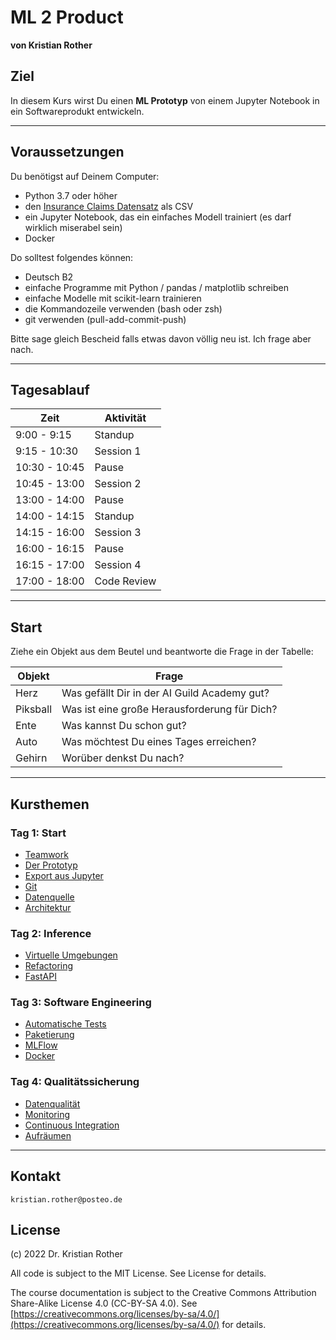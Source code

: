 
# ML 2 Product

**von Kristian Rother**

## Ziel

In diesem Kurs wirst Du einen **ML Prototyp** von einem Jupyter Notebook in ein Softwareprodukt entwickeln.

----

## Voraussetzungen

Du benötigst auf Deinem Computer:

* Python 3.7 oder höher
* den [Insurance Claims Datensatz](https://data.mendeley.com/datasets/vfchtm5y7j/1) als CSV
* ein Jupyter Notebook, das ein einfaches Modell trainiert (es darf wirklich miserabel sein)
* Docker

Do solltest folgendes können:

* Deutsch B2
* einfache Programme mit Python / pandas / matplotlib schreiben
* einfache Modelle mit scikit-learn trainieren
* die Kommandozeile verwenden (bash oder zsh)
* git verwenden (pull-add-commit-push)

Bitte sage gleich Bescheid falls etwas davon völlig neu ist. Ich frage aber nach.

----

## Tagesablauf

| Zeit | Aktivität |
|------|-----------|
| 9:00 - 9:15 | Standup |
| 9:15 - 10:30 | Session 1 |
| 10:30 - 10:45 | Pause |
| 10:45 - 13:00 | Session 2 |
| 13:00 - 14:00 | Pause |
| 14:00 - 14:15 | Standup |
| 14:15 - 16:00 | Session 3 |
| 16:00 - 16:15 | Pause |
| 16:15 - 17:00 | Session 4 |
| 17:00 - 18:00 | Code Review |

----
## Start

Ziehe ein Objekt aus dem Beutel und beantworte die Frage in der Tabelle:

| Objekt | Frage |
|--------|----------|
| Herz     | Was gefällt Dir in der AI Guild Academy gut? |
| Piksball | Was ist eine große Herausforderung für Dich? |
| Ente     | Was kannst Du schon gut? |
| Auto     | Was möchtest Du eines Tages erreichen? |
| Gehirn   | Worüber denkst Du nach? |

----

## Kursthemen

### Tag 1: Start

* [Teamwork](teamwork.md)
* [Der Prototyp](prototyp.md)
* [Export aus Jupyter](jupyter_export.md)
* [Git](git_repo.md)
* [Datenquelle](datenquelle.md)
* [Architektur](architektur.md)

### Tag 2: Inference

* [Virtuelle Umgebungen](https://www.academis.eu/posts/software_engineering/virtualenv.md)
* [Refactoring](refactoring.md)
* [FastAPI](fastapi.md)

### Tag 3: Software Engineering

* [Automatische Tests](test.md)
* [Paketierung](paketierung.md)
* [MLFlow](mlflow.md)
* [Docker](docker.md)

### Tag 4: Qualitätssicherung

* [Datenqualität](datenqualitaet.md)
* [Monitoring](monitoring.md)
* [Continuous Integration](https://www.academis.eu/posts/software_engineering/continuous_integration.md)
* [Aufräumen](aufraeumen.md)

----

## Kontakt

`kristian.rother@posteo.de`

## License

(c) 2022 Dr. Kristian Rother

All code is subject to the MIT License. See License for details.

The course documentation is subject to the Creative Commons Attribution Share-Alike License 4.0 (CC-BY-SA 4.0).
See [https://creativecommons.org/licenses/by-sa/4.0/](https://creativecommons.org/licenses/by-sa/4.0/) for details.
